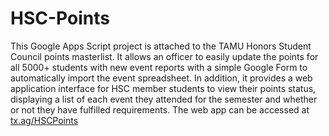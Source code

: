 # HSC-Points
This Google Apps Script project is attached to the TAMU Honors Student Council points masterlist. It allows an officer to easily update the points for all 5000+ students with new event reports with a simple Google Form to automatically import the event spreadsheet. In addition, it provides a web application interface for HSC member students to view their points status, displaying a list of each event they attended for the semester and whether or not they have fulfilled requirements. The web app can be accessed at [tx.ag/HSCPoints](https://tx.ax/HSCPoints)

